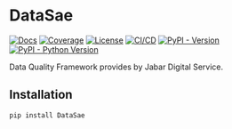 <!--
This file is part of DataSae and is released under
the AGPL-3.0-only License: https://opensource.org/license/agpl-v3/
-->

# DataSae

[![Docs](https://img.shields.io/badge/Docs-blue)](https://jabardigitalservice.github.io/DataSae/)
[![Coverage](https://img.shields.io/endpoint?url=https://raw.githubusercontent.com/jabardigitalservice/DataSae/python-coverage-comment-action-data/endpoint.json&logoColor=black&labelColor=black&color=green)](https://htmlpreview.github.io/?https://github.com/jabardigitalservice/DataSae/blob/python-coverage-comment-action-data/htmlcov/index.html)
[![License](https://img.shields.io/github/license/jabardigitalservice/DataSae?logoColor=black&label=License&labelColor=black&color=green)](https://github.com/jabardigitalservice/DataSae/blob/main/LICENSE)
[![CI/CD](https://img.shields.io/github/actions/workflow/status/jabardigitalservice/DataSae/python.yaml?logo=GitHub&logoColor=white&label=CI%2FCD&labelColor=black&color=green)](https://github.com/jabardigitalservice/DataSae/actions/workflows/python.yaml)
[![PyPI - Version](https://img.shields.io/pypi/v/DataSae?logo=pypi&logoColor=white&label=PyPI&labelColor=blue&color=green)](https://pypi.org/project/DataSae/)
[![PyPI - Python Version](https://img.shields.io/pypi/pyversions/DataSae?logo=python&logoColor=white&label=Python&labelColor=blue&color=green)](https://pypi.org/project/DataSae/)

Data Quality Framework provides by Jabar Digital Service.

## Installation

```sh
pip install DataSae
```
